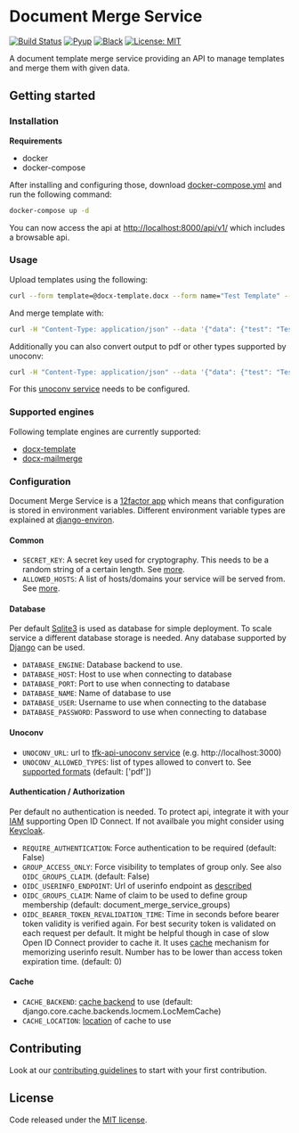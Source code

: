# Document Merge Service

[![Build Status](https://travis-ci.com/adfinis-sygroup/document-merge-service.svg?branch=master)](https://travis-ci.com/adfinis-sygroup/document-merge-service)
[![Pyup](https://pyup.io/repos/github/adfinis-sygroup/document-merge-service/shield.svg)](https://pyup.io/account/repos/github/adfinis-sygroup/document-merge-service/)
[![Black](https://img.shields.io/badge/code%20style-black-000000.svg)](https://github.com/adfinis-sygroup/document-merge-service)
[![License: MIT](https://img.shields.io/badge/License-MIT-blue.svg)](https://opensource.org/licenses/MIT)

A document template merge service providing an API to manage templates and merge them with given data.

## Getting started

### Installation

**Requirements**
* docker
* docker-compose

After installing and configuring those, download [docker-compose.yml](https://raw.githubusercontent.com/adfinis-sygroup/document-merge-service/master/docker-compose.yml) and run the following command:

```bash
docker-compose up -d
```

You can now access the api at [http://localhost:8000/api/v1/](http://localhost:8000/api/v1/) which includes a browsable api.

### Usage

Upload templates using the following:

```bash
curl --form template=@docx-template.docx --form name="Test Template" --form engine=docx-template http://localhost:8000/api/v1/template/
```

And merge template with:

```bash
curl -H "Content-Type: application/json" --data '{"data": {"test": "Test Input"}}' http://localhost:8000/api/v1/template/test-template/merge/ > output.docx
```

Additionally you can also convert output to pdf or other types supported by unoconv:

```bash
curl -H "Content-Type: application/json" --data '{"data": {"test": "Test Input"}, "convert": "pdf"}' http://localhost:8000/api/v1/template/test-template/merge/ > output.pdf
```

For this [unoconv service](#unoconv) needs to be configured.

### Supported engines

Following template engines are currently supported:

* [docx-template](https://github.com/elapouya/python-docx-template)
* [docx-mailmerge](https://github.com/Bouke/docx-mailmerge)

### Configuration

Document Merge Service is a [12factor app](https://12factor.net/) which means that configuration is stored in environment variables.
Different environment variable types are explained at [django-environ](https://github.com/joke2k/django-environ#supported-types).

#### Common

* `SECRET_KEY`: A secret key used for cryptography. This needs to be a random string of a certain length. See [more](https://docs.djangoproject.com/en/2.1/ref/settings/#std:setting-SECRET_KEY).
* `ALLOWED_HOSTS`: A list of hosts/domains your service will be served from. See [more](https://docs.djangoproject.com/en/2.1/ref/settings/#allowed-hosts).

#### Database

Per default [Sqlite3](https://sqlite.org/) is used as database for simple deployment. To scale service a different database storage is needed. Any database supported by [Django](https://docs.djangoproject.com/en/2.1/ref/settings/#std:setting-DATABASE-ENGINE) can be used.

* `DATABASE_ENGINE`: Database backend to use.
* `DATABASE_HOST`: Host to use when connecting to database
* `DATABASE_PORT`: Port to use when connecting to database
* `DATABASE_NAME`: Name of database to use
* `DATABASE_USER`: Username to use when connecting to the database
* `DATABASE_PASSWORD`: Password to use when connecting to database

#### Unoconv

* `UNOCONV_URL`: url to [tfk-api-unoconv service](https://github.com/zrrrzzt/tfk-api-unoconv) (e.g. http://localhost:3000)
* `UNOCONV_ALLOWED_TYPES`: list of types allowed to convert to. See [supported formats](https://github.com/zrrrzzt/tfk-api-unoconv#formats) (default: ['pdf'])

#### Authentication / Authorization

Per default no authentication is needed. To protect api, integrate it with your [IAM](https://en.wikipedia.org/wiki/Identity_management) supporting Open ID Connect. If not availbale you might consider using [Keycloak](https://www.keycloak.org/).

* `REQUIRE_AUTHENTICATION`: Force authentication to be required (default: False)
* `GROUP_ACCESS_ONLY`: Force visibility to templates of group only. See also `OIDC_GROUPS_CLAIM`. (default: False)
* `OIDC_USERINFO_ENDPOINT`: Url of userinfo endpoint as [described](https://openid.net/specs/openid-connect-core-1_0.html#UserInfo)
* `OIDC_GROUPS_CLAIM`: Name of claim to be used to define group membership (default: document_merge_service_groups)
* `OIDC_BEARER_TOKEN_REVALIDATION_TIME`: Time in seconds before bearer token validity is verified again. For best security token is validated on each request per default. It might be helpful though in case of slow Open ID Connect provider to cache it. It uses [cache](#cache) mechanism for memorizing userinfo result. Number has to be lower than access token expiration time. (default: 0)

#### Cache

* `CACHE_BACKEND`: [cache backend](https://docs.djangoproject.com/en/1.11/ref/settings/#backend) to use (default: django.core.cache.backends.locmem.LocMemCache)
* `CACHE_LOCATION`: [location](https://docs.djangoproject.com/en/1.11/ref/settings/#std:setting-CACHES-LOCATION) of cache to use

## Contributing

Look at our [contributing guidelines](CONTRIBUTION.md) to start with your first contribution.

## License

Code released under the [MIT license](LICENSE).

